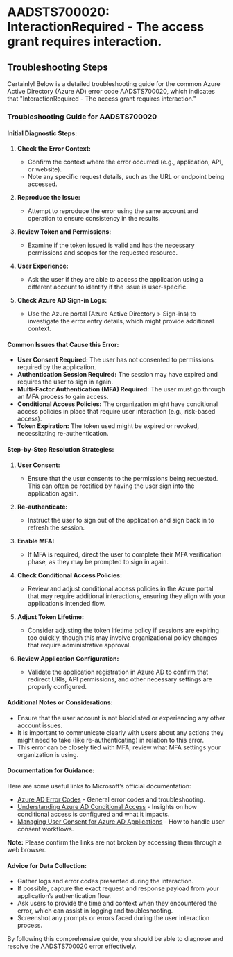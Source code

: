 
# AADSTS700020: InteractionRequired - The access grant requires interaction.


## Troubleshooting Steps
Certainly! Below is a detailed troubleshooting guide for the common Azure Active Directory (Azure AD) error code AADSTS700020, which indicates that "InteractionRequired - The access grant requires interaction."

### **Troubleshooting Guide for AADSTS700020**

#### **Initial Diagnostic Steps:**
1. **Check the Error Context:**
   - Confirm the context where the error occurred (e.g., application, API, or website).
   - Note any specific request details, such as the URL or endpoint being accessed.

2. **Reproduce the Issue:**
   - Attempt to reproduce the error using the same account and operation to ensure consistency in the results.

3. **Review Token and Permissions:**
   - Examine if the token issued is valid and has the necessary permissions and scopes for the requested resource. 

4. **User Experience:**
   - Ask the user if they are able to access the application using a different account to identify if the issue is user-specific.

5. **Check Azure AD Sign-in Logs:**
   - Use the Azure portal (Azure Active Directory > Sign-ins) to investigate the error entry details, which might provide additional context.

#### **Common Issues that Cause this Error:**
- **User Consent Required:** The user has not consented to permissions required by the application.
- **Authentication Session Required:** The session may have expired and requires the user to sign in again.
- **Multi-Factor Authentication (MFA) Required:** The user must go through an MFA process to gain access.
- **Conditional Access Policies:** The organization might have conditional access policies in place that require user interaction (e.g., risk-based access).
- **Token Expiration:** The token used might be expired or revoked, necessitating re-authentication.

#### **Step-by-Step Resolution Strategies:**
1. **User Consent:**
   - Ensure that the user consents to the permissions being requested. This can often be rectified by having the user sign into the application again.

2. **Re-authenticate:**
   - Instruct the user to sign out of the application and sign back in to refresh the session.

3. **Enable MFA:**
   - If MFA is required, direct the user to complete their MFA verification phase, as they may be prompted to sign in again.

4. **Check Conditional Access Policies:**
   - Review and adjust conditional access policies in the Azure portal that may require additional interactions, ensuring they align with your application’s intended flow.

5. **Adjust Token Lifetime:**
   - Consider adjusting the token lifetime policy if sessions are expiring too quickly, though this may involve organizational policy changes that require administrative approval.

6. **Review Application Configuration:**
   - Validate the application registration in Azure AD to confirm that redirect URIs, API permissions, and other necessary settings are properly configured.

#### **Additional Notes or Considerations:**
- Ensure that the user account is not blocklisted or experiencing any other account issues.
- It is important to communicate clearly with users about any actions they might need to take (like re-authenticating) in relation to this error.
- This error can be closely tied with MFA; review what MFA settings your organization is using.

#### **Documentation for Guidance:**
Here are some useful links to Microsoft’s official documentation:
- [Azure AD Error Codes](https://docs.microsoft.com/en-us/azure/active-directory/develop/reference-aad-error-codes) - General error codes and troubleshooting.
- [Understanding Azure AD Conditional Access](https://docs.microsoft.com/en-us/azure/active-directory/conditional-access/overview) - Insights on how conditional access is configured and what it impacts.
- [Managing User Consent for Azure AD Applications](https://docs.microsoft.com/en-us/azure/active-directory/develop/v2-user-consent) - How to handle user consent workflows.

**Note:** Please confirm the links are not broken by accessing them through a web browser.

#### **Advice for Data Collection:**
- Gather logs and error codes presented during the interaction.
- If possible, capture the exact request and response payload from your application’s authentication flow.
- Ask users to provide the time and context when they encountered the error, which can assist in logging and troubleshooting.
- Screenshot any prompts or errors faced during the user interaction process.

By following this comprehensive guide, you should be able to diagnose and resolve the AADSTS700020 error effectively.